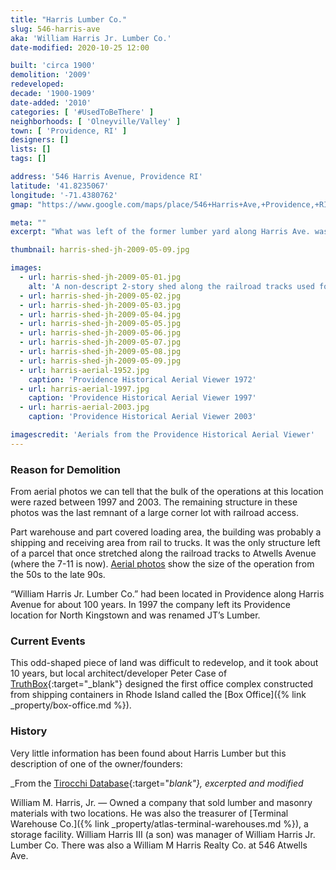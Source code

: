 ```yaml
---
title: "Harris Lumber Co."
slug: 546-harris-ave
aka: 'William Harris Jr. Lumber Co.'
date-modified: 2020-10-25 12:00

built: 'circa 1900'
demolition: '2009'
redeveloped: 
decade: '1900-1909'
date-added: '2010'
categories: [ '#UsedToBeThere' ]
neighborhoods: [ 'Olneyville/Valley' ]
town: [ 'Providence, RI' ]
designers: []
lists: []
tags: []

address: '546 Harris Avenue, Providence RI'
latitude: '41.8235067'
longitude: '-71.4380762'
gmap: "https://www.google.com/maps/place/546+Harris+Ave,+Providence,+RI+02909/@41.8235067,-71.4380762,17z/data=!3m1!4b1!4m5!3m4!1s0x89e44598ac2671e3:0x6a6f0bfb41a0e81e!8m2!3d41.8235027!4d-71.4358875"

meta: ""
excerpt: "What was left of the former lumber yard along Harris Ave. was replaced with new office space in 2009"

thumbnail: harris-shed-jh-2009-05-09.jpg

images:
  - url: harris-shed-jh-2009-05-01.jpg
    alt: 'A non-descript 2-story shed along the railroad tracks used for shipping and receiving. Most of the structure is covered in corrugated steel panels and grafitti with an exterior steel stair.'
  - url: harris-shed-jh-2009-05-02.jpg
  - url: harris-shed-jh-2009-05-03.jpg
  - url: harris-shed-jh-2009-05-04.jpg
  - url: harris-shed-jh-2009-05-05.jpg
  - url: harris-shed-jh-2009-05-06.jpg
  - url: harris-shed-jh-2009-05-07.jpg
  - url: harris-shed-jh-2009-05-08.jpg
  - url: harris-shed-jh-2009-05-09.jpg
  - url: harris-aerial-1952.jpg
    caption: 'Providence Historical Aerial Viewer 1972'
  - url: harris-aerial-1997.jpg
    caption: 'Providence Historical Aerial Viewer 1997'
  - url: harris-aerial-2003.jpg
    caption: 'Providence Historical Aerial Viewer 2003'

imagescredit: 'Aerials from the Providence Historical Aerial Viewer'
---
```


### Reason for Demolition

From aerial photos we can tell that the bulk of the operations at this location were razed between 1997 and 2003. The remaining structure in these photos was the last remnant of a large corner lot with railroad access. 

Part warehouse and part covered loading area, the building was probably a shipping and receiving area from rail to trucks. It was the only structure left of a parcel that once stretched along the railroad tracks to Atwells Avenue (where the 7-11 is now). [Aerial photos](#photo-harris-aerial-1952.jpg) show the size of the operation from the 50s to the late 90s.

“William Harris Jr. Lumber Co.” had been located in Providence along Harris Avenue for about 100 years. In 1997 the company left its Providence location for North Kingstown and was renamed JT’s Lumber. 


### Current Events

This odd-shaped piece of land was difficult to redevelop, and it took about 10 years, but local architect/developer Peter Case of [TruthBox](//www.truthbox.com){:target="_blank"} designed the first office complex constructed from shipping containers in Rhode Island called the [Box Office]({% link _property/box-office.md %}).


### History

Very little information has been found about Harris Lumber but this description of one of the owner/founders:

_From the [Tirocchi Database](//tirocchi.stg.brown.edu/database/people_db.php?record=82){:target="_blank"}, excerpted and modified_

William M. Harris, Jr. — Owned a company that sold lumber and masonry materials with two locations. He was also the treasurer of [Terminal Warehouse Co.]({% link _property/atlas-terminal-warehouses.md %}), a storage facility. William Harris III (a son) was manager of William Harris Jr. Lumber Co. There was also a William M Harris Realty Co. at 546 Atwells Ave. 
